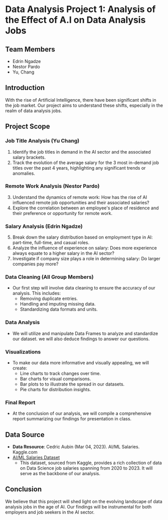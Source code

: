 # Data Analysis Project 1: Analysis of the Effect of A.I on Data Analysis Jobs

## Team Members
- Edrin Ngadze
- Nestor Pardo
- Yu, Chang

## Introduction
With the rise of Artificial Intelligence, there have been significant shifts in the job market. Our project aims to understand these shifts, especially in the realm of data analysis jobs.

## Project Scope

### Job Title Analysis (Yu Chang)
1. Identify the job titles in demand in the AI sector and the associated salary brackets.
2. Track the evolution of the average salary for the 3 most in-demand job titles over the past 4 years, highlighting any significant trends or anomalies.

### Remote Work Analysis (Nestor Pardo)
3. Understand the dynamics of remote work: How has the rise of AI influenced remote job opportunities and their associated salaries?
4. Explore the correlation between an employee's place of residence and their preference or opportunity for remote work.

### Salary Analysis (Edrin Ngadze)
5. Break down the salary distribution based on employment type in AI: part-time, full-time, and casual roles.
6. Analyze the influence of experience on salary: Does more experience always equate to a higher salary in the AI sector?
7. Investigate if company size plays a role in determining salary: Do larger companies pay more?

### Data Cleaning (All Group Members)
- Our first step will involve data cleaning to ensure the accuracy of our analysis. This includes:
  - Removing duplicate entries.
  - Handling and imputing missing data.
  - Standardizing data formats and units.

### Data Analysis
- We will utilize and manipulate Data Frames to analyze and standardize our dataset. we will also deduce findings to answer our questions.

### Visualizations
- To make our data more informative and visually appealing, we will create:
  - Line charts to track changes over time.
  - Bar charts for visual comparisons.
  - Bar plots to to illustrate the spread in our datasets.
  - Pie charts for distribution insights.

### Final Report
- At the conclusion of our analysis, we will compile a comprehensive report summarizing our findings for presentation in class.

## Data Source
- **Data Resource**: Cedric Aubin (Mar 04, 2023). AI/ML Salaries. Kaggle.com
- [AI/ML Salaries Dataset](https://www.kaggle.com/datasets/cedricaubin/ai-ml-salaries)
  - This dataset, sourced from Kaggle, provides a rich collection of data on Data Science job salaries spanning from 2020 to 2023. It will serve as the backbone of our analysis.

## Conclusion
We believe that this project will shed light on the evolving landscape of data analysis jobs in the age of AI. Our findings will be instrumental for both employers and job seekers in the AI sector.
